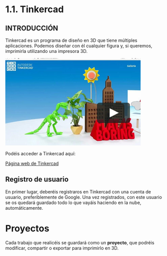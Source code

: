 # 1.1. Tinkercad


## INTRODUCCIÓN

Tinkercad es un programa de diseño en 3D que tiene múltiples aplicaciones. Podemos diseñar con él cualquier figura y, si queremos, imprimirla utilizando una impresora 3D.

![](img/2022-11-29-16-14-47.png)

Podéis acceder a Tinkercad aquí:

[Página web de Tinkercad](https://www.tinkercad.com/)

## Registro de usuario

En primer lugar, deberéis registraros en Tinkercad con una cuenta de usuario, preferiblemente de Google. Una vez registrados, con este usuario se os quedará guardado todo lo que vayáis haciendo en la nube, automáticamente.

# Proyectos

Cada trabajo que realicéis se guardará como un **proyecto**, que podréis modificar, compartir o exportar para imprimirlo en 3D.



